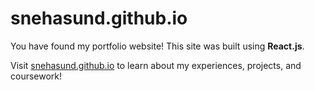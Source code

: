 # snehasund.github.io

<p>You have found my portfolio website! This site was built using <strong>React.js</strong>.</p>

<p>Visit <a href="https://snehasund.github.io" target="_blank">snehasund.github.io</a> to learn about my experiences, projects, and coursework!</p>
